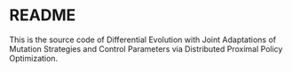 # README

This is the source code of Differential Evolution with Joint Adaptations of Mutation Strategies and Control Parameters via Distributed Proximal Policy Optimization.

